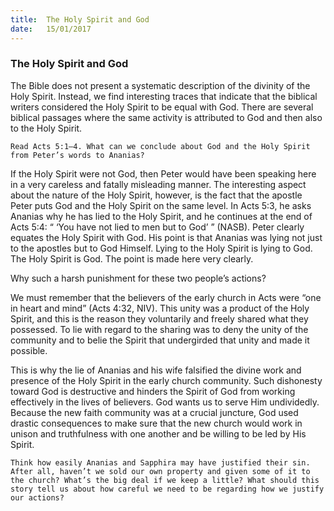 ```yaml
---
title:  The Holy Spirit and God
date:   15/01/2017
---
```


### The Holy Spirit and God 

The Bible does not present a systematic description of the divinity of the Holy Spirit. Instead, we find interesting traces that indicate that the biblical writers considered the Holy Spirit to be equal with God. There are several biblical passages where the same activity is attributed to God and then also to the Holy Spirit. 

`Read Acts 5:1–4. What can we conclude about God and the Holy Spirit from Peter’s words to Ananias?`

If the Holy Spirit were not God, then Peter would have been speaking here in a very careless and fatally misleading manner. The interesting aspect about the nature of the Holy Spirit, however, is the fact that the apostle Peter puts God and the Holy Spirit on the same level. In Acts 5:3, he asks Ananias why he has lied to the Holy Spirit, and he continues at the end of Acts 5:4: “ ‘You have not lied to men but to God’ ” (NASB). Peter clearly equates the Holy Spirit with God. His point is that Ananias was lying not just to the apostles but to God Himself. Lying to the Holy Spirit is lying to God. The Holy Spirit is God. The point is made here very clearly.

Why such a harsh punishment for these two people’s actions?

We must remember that the believers of the early church in Acts were “one in heart and mind” (Acts 4:32, NIV). This unity was a product of the Holy Spirit, and this is the reason they voluntarily and freely shared what they possessed. To lie with regard to the sharing was to deny the unity of the community and to belie the Spirit that undergirded that unity and made it possible. 

This is why the lie of Ananias and his wife falsified the divine work and presence of the Holy Spirit in the early church community. Such dishonesty toward God is destructive and hinders the Spirit of God from working effectively in the lives of believers. God wants us to serve Him undividedly. Because the new faith community was at a crucial juncture, God used drastic consequences to make sure that the new church would work in unison and truthfulness with one another and be willing to be led by His Spirit. 

`Think how easily Ananias and Sapphira may have justified their sin. After all, haven’t we sold our own property and given some of it to the church? What’s the big deal if we keep a little? What should this story tell us about how careful we need to be regarding how we justify our actions?`